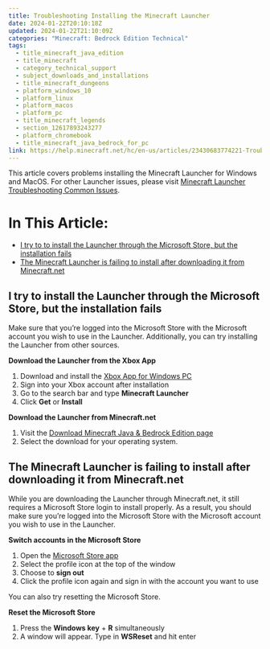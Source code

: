 ```yaml
---
title: Troubleshooting Installing the Minecraft Launcher
date: 2024-01-22T20:10:18Z
updated: 2024-01-22T21:10:09Z
categories: "Minecraft: Bedrock Edition Technical"
tags:
  - title_minecraft_java_edition
  - title_minecraft
  - category_technical_support
  - subject_downloads_and_installations
  - title_minecraft_dungeons
  - platform_windows_10
  - platform_linux
  - platform_macos
  - platform_pc
  - title_minecraft_legends
  - section_12617893243277
  - platform_chromebook
  - title_minecraft_java_bedrock_for_pc
link: https://help.minecraft.net/hc/en-us/articles/23430683774221-Troubleshooting-Installing-the-Minecraft-Launcher
---
```


This article covers problems installing the Minecraft Launcher for Windows and MacOS. For other Launcher issues, please visit [Minecraft Launcher Troubleshooting Common Issues](./Minecraft-Launcher-Troubleshooting-FAQ.md).

# In This Article:

- [I try to to install the Launcher through the Microsoft Store, but the installation fails](#i-try-to-install-the-launcher-through-the-microsoft-store-but-the-installation-fails)
- [The Minecraft Launcher is failing to install after downloading it from Minecraft.net](#the-minecraft-launcher-is-failing-to-install-after-downloading-it-from-minecraftnet)

## I try to install the Launcher through the Microsoft Store, but the installation fails

Make sure that you’re logged into the Microsoft Store with the Microsoft account you wish to use in the Launcher. Additionally, you can try installing the Launcher from other sources.

**Download the Launcher from the Xbox App**

1.  Download and install the [Xbox App for Windows PC](https://www.xbox.com/en-US/apps/xbox-app-for-pc)
2.  Sign into your Xbox account after installation
3.  Go to the search bar and type **Minecraft Launcher**
4.  Click **Get** or **Install**

**Download the Launcher from Minecraft.net**

1.  Visit the [Download Minecraft Java & Bedrock Edition page](https://www.minecraft.net/en-us/download)
2.  Select the download for your operating system.

## The Minecraft Launcher is failing to install after downloading it from Minecraft.net

While you are downloading the Launcher through Minecraft.net, it still requires a Microsoft Store login to install properly. As a result, you should make sure you’re logged into the Microsoft Store with the Microsoft account you wish to use in the Launcher. 

**Switch accounts in the Microsoft Store**

1.  Open the [Microsoft Store app](http://aka.ms/MSStoreHome)
2.  Select the profile icon at the top of the window
3.  Choose to **sign out**
4.  Click the profile icon again and sign in with the account you want to use

You can also try resetting the Microsoft Store.

**Reset the Microsoft Store**

1.  Press the **Windows key** + **R** simultaneously
2.  A window will appear. Type in **WSReset** and hit enter
